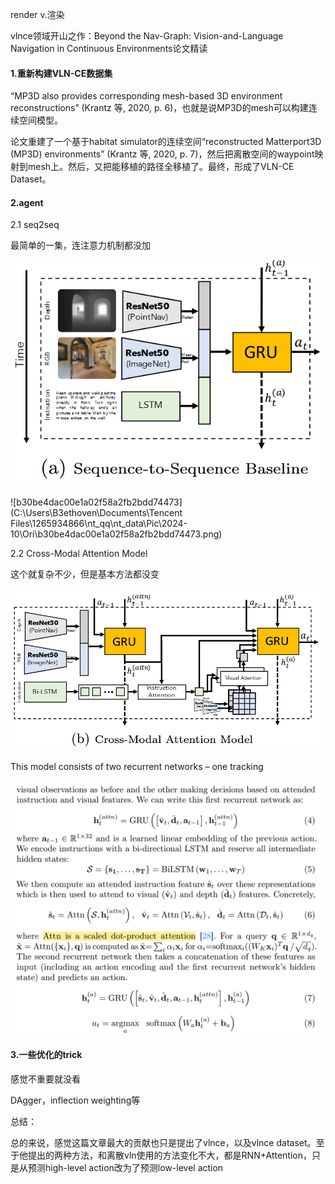 render v.渲染

vlnce领域开山之作：Beyond the Nav-Graph: Vision-and-Language  Navigation in Continuous Environments论文精读

#### 1.重新构建VLN-CE数据集

“MP3D also provides corresponding mesh-based 3D environment reconstructions” (Krantz 等, 2020, p. 6)，也就是说MP3D的mesh可以构建连续空间模型。

论文重建了一个基于habitat simulator的连续空间“reconstructed Matterport3D (MP3D) environments” (Krantz 等, 2020, p. 7)，然后把离散空间的waypoint映射到mesh上。然后，又把能移植的路径全移植了。最终，形成了VLN-CE Dataset。

#### 2.agent

2.1 seq2seq

最简单的一集，连注意力机制都没加

![9196314a3b936a50c07b592207ee51bd](assets/9196314a3b936a50c07b592207ee51bd.png)

![b30be4dac00e1a02f58a2fb2bdd74473](C:\Users\B3ethoven\Documents\Tencent Files\1265934866\nt_qq\nt_data\Pic\2024-10\Ori\b30be4dac00e1a02f58a2fb2bdd74473.png)

2.2 Cross-Modal Attention Model

这个就复杂不少，但是基本方法都没变

![ab78d761ec6a1eb3d32c72497078cfb2](assets/ab78d761ec6a1eb3d32c72497078cfb2.png)



This model consists of two recurrent networks – one tracking

![b3f5811154198c18dd8e03aba6a8e76a](assets/b3f5811154198c18dd8e03aba6a8e76a.png)

#### 3.一些优化的trick

感觉不重要就没看

DAgger，inflection weighting等



总结：

总的来说，感觉这篇文章最大的贡献也只是提出了vlnce，以及vlnce dataset。至于他提出的两种方法，和离散vln使用的方法变化不大，都是RNN+Attention，只是从预测high-level action改为了预测low-level action
